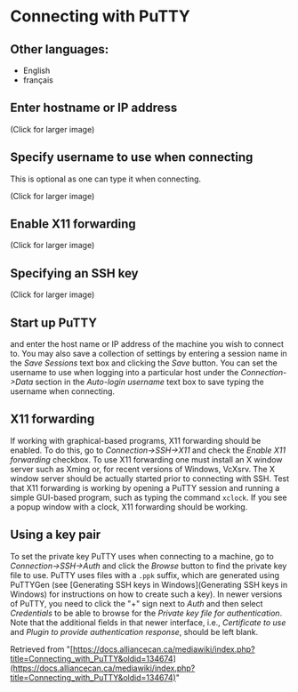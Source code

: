 # Connecting with PuTTY

## Other languages:

* English
* français

## Enter hostname or IP address

(Click for larger image)

## Specify username to use when connecting

This is optional as one can type it when connecting.

(Click for larger image)

## Enable X11 forwarding

(Click for larger image)

## Specifying an SSH key

(Click for larger image)

## Start up PuTTY

and enter the host name or IP address of the machine you wish to connect to. You may also save a collection of settings by entering a session name in the *Save Sessions* text box and clicking the *Save* button. You can set the username to use when logging into a particular host under the *Connection->Data* section in the *Auto-login username* text box to save typing the username when connecting.

## X11 forwarding

If working with graphical-based programs, X11 forwarding should be enabled. To do this, go to *Connection->SSH->X11* and check the *Enable X11 forwarding* checkbox. To use X11 forwarding one must install an X window server such as Xming or, for recent versions of Windows, VcXsrv. The X window server should be actually started prior to connecting with SSH. Test that X11 forwarding is working by opening a PuTTY session and running a simple GUI-based program, such as typing the command `xclock`. If you see a popup window with a clock, X11 forwarding should be working.

## Using a key pair

To set the private key PuTTY uses when connecting to a machine, go to *Connection->SSH->Auth* and click the *Browse* button to find the private key file to use. PuTTY uses files with a `.ppk` suffix, which are generated using PuTTYGen (see [Generating SSH keys in Windows](Generating SSH keys in Windows) for instructions on how to create such a key). In newer versions of PuTTY, you need to click the "+" sign next to *Auth* and then select *Credentials* to be able to browse for the *Private key file for authentication*. Note that the additional fields in that newer interface, i.e., *Certificate to use* and *Plugin to provide authentication response*, should be left blank.


Retrieved from "[https://docs.alliancecan.ca/mediawiki/index.php?title=Connecting_with_PuTTY&oldid=134674](https://docs.alliancecan.ca/mediawiki/index.php?title=Connecting_with_PuTTY&oldid=134674)"
